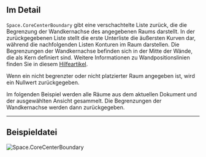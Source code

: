 ## Im Detail
`Space.CoreCenterBoundary` gibt eine verschachtelte Liste zurück, die die Begrenzung der Wandkernachse des angegebenen Raums darstellt. In der zurückgegebenen Liste stellt die erste Unterliste die äußersten Kurven dar, während die nachfolgenden Listen Konturen im Raum darstellen. Die Begrenzungen der Wandkernachse befinden sich in der Mitte der Wände, die als Kern definiert sind. Weitere Informationen zu Wandpositionslinien finden Sie in diesem [Hilfeartikel](https://help.autodesk.com/view/RVT/2024/DEU/?guid=GUID-0BB62832-36DD-4E06-A9D4-EE98CE0FCF89).

Wenn ein nicht begrenzter oder nicht platzierter Raum angegeben ist, wird ein Nullwert zurückgegeben.

Im folgenden Beispiel werden alle Räume aus dem aktuellen Dokument und der ausgewählten Ansicht gesammelt. Die Begrenzungen der Wandkernachse werden dann zurückgegeben.

___
## Beispieldatei

![Space.CoreCenterBoundary](./Revit.Elements.Space.CoreCenterBoundary_img.jpg)
